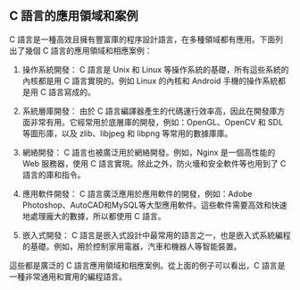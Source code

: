 ## C 語言的應用領域和案例

C 語言是一種高效且擁有豐富庫的程序設計語言，在多種領域都有應用。下面列出了幾個 C 語言的應用領域和相應案例：

1. 操作系統開發：
C 語言是 Unix 和 Linux 等操作系統的基礎，所有這些系統的內核都是用 C 語言實現的。例如 Linux 的內核和 Android 手機的操作系統都是用 C 語言寫成的。

2. 系統層庫開發：
由於 C 語言編譯器產生的代碼運行效率高，因此在開發庫方面非常有用。它經常用於底層庫的開發，例如：OpenGL、OpenCV 和 SDL 等圖形庫，以及 zlib、libjpeg 和 libpng 等常用的數據庫庫。

3. 網絡開發：
C 語言也被廣泛用於網絡開發。例如，Nginx 是一個高性能的 Web 服務器，使用 C 語言實現。除此之外，防火墻和安全軟件等也用到了 C 語言的庫和指令。

4. 應用軟件開發：
C 語言廣泛應用於應用軟件的開發，例如：Adobe Photoshop、AutoCAD和MySQL等大型應用軟件。這些軟件需要高效和快速地處理龐大的數據，所以都使用 C 語言。

5. 嵌入式開發：
C 語言是嵌入式設計中最常用的語言之一，也是嵌入式系統編程的基礎。例如，用於控制家用電器，汽車和機器人等智能裝置。

這些都是廣泛的 C 語言應用領域和相應案例。從上面的例子可以看出，C 語言是一種非常通用和實用的編程語言。